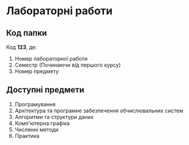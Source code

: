 # Лабораторні работи

## Код папки

Код <b>123</b>, де:

1. Номер лабораторної работи
2. Семестр (Починаючи від першого курсу)
3. Номер предмету

## Доступні предмети

1. Програмування
2. Архітектура та програмне забезпечення обчислювальних систем
3. Алгоритми та структури даних
4. Комп'ютерна графіка
5. Численні методи
6. Практика
